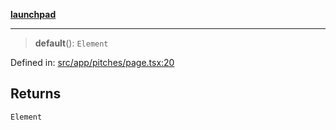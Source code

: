 [**launchpad**](index.md)

***

> **default**(): `Element`

Defined in: [src/app/pitches/page.tsx:20](https://github.com/victorbratov/launchpad/blob/6dd13cd77753e59ec2a031fc7279545899826925/src/app/pitches/page.tsx#L20)

## Returns

`Element`
